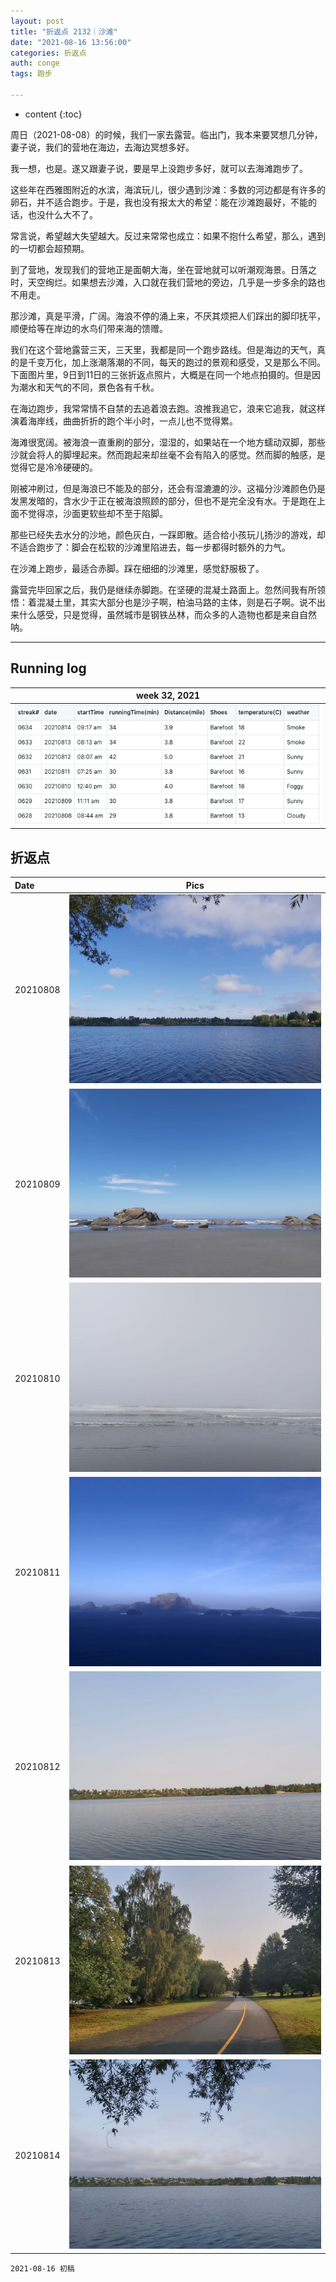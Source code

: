 ```yaml
---
layout: post
title: "折返点 2132｜沙滩"
date: "2021-08-16 13:56:00"
categories: 折返点
auth: conge
tags: 跑步

---
```

* content
{:toc}

周日（2021-08-08）的时候，我们一家去露营。临出门，我本来要冥想几分钟，妻子说，我们的营地在海边，去海边冥想多好。

我一想，也是。遂又跟妻子说，要是早上没跑步多好，就可以去海滩跑步了。

这些年在西雅图附近的水滨，海滨玩儿，很少遇到沙滩：多数的河边都是有许多的卵石，并不适合跑步。于是，我也没有报太大的希望：能在沙滩跑最好，不能的话，也没什么大不了。



常言说，希望越大失望越大。反过来常常也成立：如果不抱什么希望，那么，遇到的一切都会超预期。

到了营地，发现我们的营地正是面朝大海，坐在营地就可以听潮观海景。日落之时，天空绚烂。如果想去沙滩，入口就在我们营地的旁边，几乎是一步多余的路也不用走。

那沙滩，真是平滑，广阔。海浪不停的涌上来，不厌其烦把人们踩出的脚印抚平，顺便给等在岸边的水鸟们带来海的馈赠。

我们在这个营地露营三天，三天里，我都是同一个跑步路线。但是海边的天气，真的是千变万化，加上涨潮落潮的不同，每天的跑过的景观和感受，又是那么不同。下面图片里，9日到11日的三张折返点照片，大概是在同一个地点拍摄的。但是因为潮水和天气的不同，景色各有千秋。

在海边跑步，我常常情不自禁的去追着浪去跑。浪推我追它，浪来它追我，就这样演着海岸线，曲曲折折的跑个半小时，一点儿也不觉得累。

海滩很宽阔。被海浪一直重刷的部分，湿湿的，如果站在一个地方蠕动双脚，那些沙就会将人的脚埋起来。然而跑起来却丝毫不会有陷入的感觉。然而脚的触感，是觉得它是冷冷硬硬的。

刚被冲刷过，但是海浪已不能及的部分，还会有湿漉漉的沙。这福分沙滩颜色仍是发黑发暗的，含水少于正在被海浪照顾的部分，但也不是完全没有水。于是跑在上面不觉得凉，沙面更软些却不至于陷脚。

那些已经失去水分的沙地，颜色灰白，一踩即散。适合给小孩玩儿扬沙的游戏，却不适合跑步了：脚会在松软的沙滩里陷进去，每一步都得时额外的力气。

在沙滩上跑步，最适合赤脚。踩在细细的沙滩里，感觉舒服极了。

露营完毕回家之后，我仍是继续赤脚跑。在坚硬的混凝土路面上。忽然间我有所领悟：着混凝土里，其实大部分也是沙子啊，柏油马路的主体，则是石子啊。说不出来什么感受，只是觉得，虽然城市是钢铁丛林，而众多的人造物也都是来自自然呐。


----

## Running log

|week 32, 2021|
|:----:|
|![Running log, week 32, 2021](/assets/images/折返点/2021_wk32.png)|


## 折返点

|Date|Pics|
|:----|:----:|
|20210808|![20210808.jpg](/assets/images/折返点/20210808.jpg)  |
|20210809|![20210809.jpg](/assets/images/折返点/20210809.jpg)  |
|20210810|![20210810.jpg](/assets/images/折返点/20210810.jpg)  |
|20210811|![20210811.jpg](/assets/images/折返点/20210811.jpg)  |
|20210812|![20210812.jpg](/assets/images/折返点/20210812.jpg)  |
|20210813|![20210813.jpg](/assets/images/折返点/20210813.jpg)  |
|20210814|![20210814.jpg](/assets/images/折返点/20210814.jpg)  |


```
2021-08-16 初稿
```